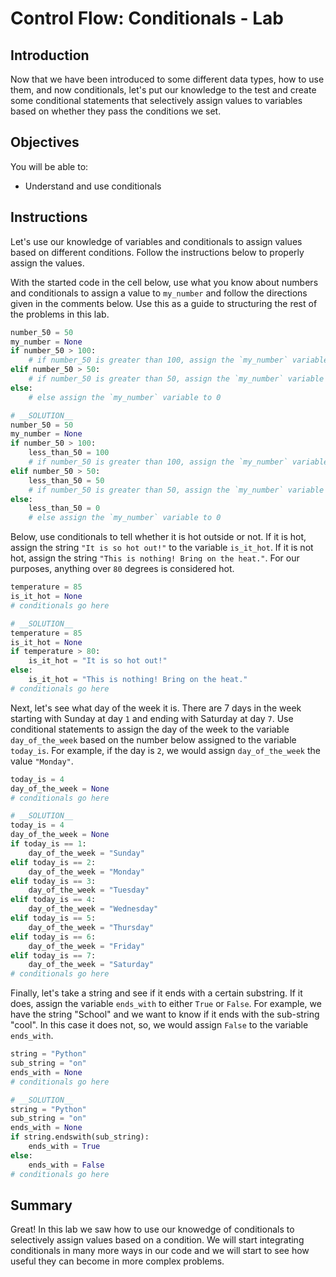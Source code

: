 
# Control Flow: Conditionals - Lab

## Introduction
Now that we have been introduced to some different data types, how to use them, and now conditionals, let's put our knowledge to the test and create some conditional statements that selectively assign values to variables based on whether they pass the conditions we set.

## Objectives
You will be able to:
* Understand and use conditionals

## Instructions

Let's use our knowledge of variables and conditionals to assign values based on different conditions. Follow the instructions below to properly assign the values.

With the started code in the cell below, use what you know about numbers and conditionals to assign a value to `my_number` and follow the directions given in the comments below. Use this as a guide to structuring the rest of the problems in this lab.


```python
number_50 = 50
my_number = None
if number_50 > 100:
    # if number_50 is greater than 100, assign the `my_number` variable to the number 100
elif number_50 > 50:
    # if number_50 is greater than 50, assign the `my_number` variable to the number 50
else:
    # else assign the `my_number` variable to 0
```


```python
# __SOLUTION__ 
number_50 = 50
my_number = None
if number_50 > 100:
    less_than_50 = 100
    # if number_50 is greater than 100, assign the `my_number` variable to the number 100
elif number_50 > 50:
    less_than_50 = 50
    # if number_50 is greater than 50, assign the `my_number` variable to the number 50
else:
    less_than_50 = 0
    # else assign the `my_number` variable to 0
```

Below, use conditionals to tell whether it is hot outside or not. If it is hot, assign the string `"It is so hot out!"` to the variable `is_it_hot`. If it is not hot, assign the string `"This is nothing! Bring on the heat."`. For our purposes, anything over `80` degrees is considered hot.


```python
temperature = 85
is_it_hot = None
# conditionals go here
```


```python
# __SOLUTION__ 
temperature = 85
is_it_hot = None
if temperature > 80:
    is_it_hot = "It is so hot out!"
else:
    is_it_hot = "This is nothing! Bring on the heat."
# conditionals go here
```

Next, let's see what day of the week it is. There are 7 days in the week starting with Sunday at day `1` and ending with Saturday at day `7`. Use conditional statements to assign the day of the week to the variable `day_of_the_week` based on the number below assigned to the variable `today_is`.
For example, if the day is `2`, we would assign `day_of_the_week` the value `"Monday"`.


```python
today_is = 4
day_of_the_week = None
# conditionals go here
```


```python
# __SOLUTION__ 
today_is = 4
day_of_the_week = None
if today_is == 1:
    day_of_the_week = "Sunday"
elif today_is == 2:
    day_of_the_week = "Monday"
elif today_is == 3:
    day_of_the_week = "Tuesday"
elif today_is == 4:
    day_of_the_week = "Wednesday"
elif today_is == 5:
    day_of_the_week = "Thursday"
elif today_is == 6:
    day_of_the_week = "Friday"
elif today_is == 7:
    day_of_the_week = "Saturday"
# conditionals go here
```

Finally, let's take a string and see if it ends with a certain substring. If it does, assign the variable `ends_with` to either `True` or `False`. For example, we have the string "School" and we want to know if it ends with the sub-string "cool". In this case it does not, so, we would assign `False` to the variable `ends_with`. 


```python
string = "Python"
sub_string = "on"
ends_with = None
# conditionals go here
```


```python
# __SOLUTION__ 
string = "Python"
sub_string = "on"
ends_with = None
if string.endswith(sub_string):
    ends_with = True
else:
    ends_with = False
# conditionals go here
```

## Summary

Great! In this lab we saw how to use our knowedge of conditionals to selectively assign values based on a condition. We will start integrating conditionals in many more ways in our code and we will start to see how useful they can become in more complex problems.
